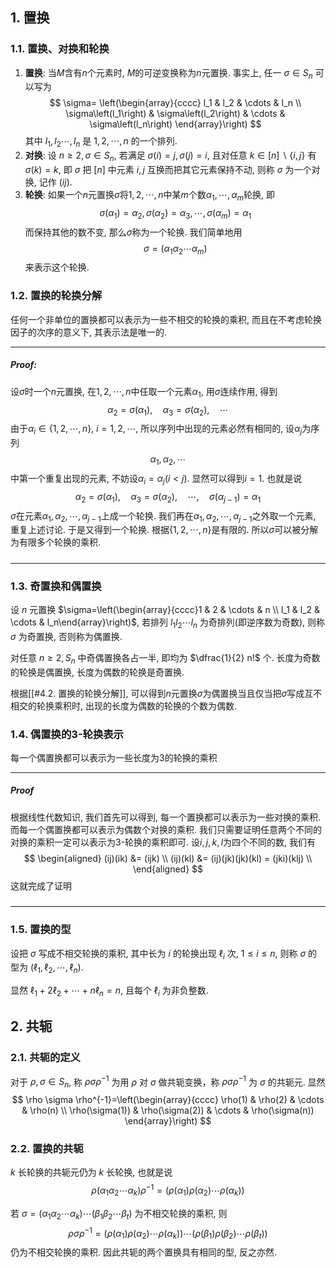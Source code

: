 ## 1. 置换
### 1.1. 置换、对换和轮换
1. **置换**: 当$M$含有$n$个元素时, $M$的可逆变换称为$n$元置换. 事实上, 任一 $\sigma \in S_n$ 可以写为
   $$
   \sigma= \left(\begin{array}{cccc}
   l_1 & l_2 & \cdots & l_n \\
   \sigma\left(l_1\right) & \sigma\left(l_2\right) & \cdots & \sigma\left(l_n\right)
   \end{array}\right)
   $$
   其中 $l_1, l_2 \cdots, l_n$ 是 $1,2, \cdots, n$ 的一个排列.
2. **对换**: 设 $n \geq 2, \sigma \in S_n$, 若满足 $\sigma(i)=j, \sigma(j)=i$, 且对任意 $k \in[n] \backslash\{i, j\}$ 有 $\sigma(k)=k$, 即 $\sigma$ 把 $[n]$ 中元素 $i, j$ 互换而把其它元素保持不动, 则称 $\sigma$ 为一个对换, 记作 $(i j)$.
3. **轮换**: 如果一个$n$元置换$\sigma$将$1,2,\cdots, n$中某$m$个数$\alpha_1, \cdots, \alpha_m$轮换, 即
   $$
   \sigma(\alpha_1)=\alpha_2, \sigma(\alpha_2) = \alpha_3, \cdots, \sigma(\alpha_m) = \alpha_1
   $$
   而保持其他的数不变, 那么$\sigma$称为一个轮换. 我们简单地用
   $$
   \sigma = (\alpha_1\alpha_2\cdots\alpha_m)
   $$
   来表示这个轮换. 


### 1.2. 置换的轮换分解
任何一个非单位的置换都可以表示为一些不相交的轮换的乘积, 而且在不考虑轮换因子的次序的意义下, 其表示法是唯一的.  
___
##### Proof:
设$\sigma$时一个$n$元置换, 在$1,2,\cdots, n$中任取一个元素$\alpha_1$, 用$\sigma$连续作用, 得到
$$
\alpha_2 = \sigma(\alpha_1), \quad \alpha_3 = \sigma(\alpha_2),\quad \cdots
$$
由于$\alpha_i\in\{1,2,\cdots, n\}$, $i=1,2,\cdots$, 所以序列中出现的元素必然有相同的, 设$\alpha_j$为序列
$$
\alpha_1, \alpha_2,\cdots
$$
中第一个重复出现的元素, 不妨设$\alpha_i = \alpha_j(i<j)$. 显然可以得到$i=1$. 也就是说
$$
\alpha_2 = \sigma(\alpha_1), \quad \alpha_3 = \sigma(\alpha_2), \quad \cdots, \quad \sigma(\alpha_{j-1}) = \alpha_1
$$
$\sigma$在元素$\alpha_1, \alpha_2, \cdots, \alpha_{j-1}$上成一个轮换. 我们再在$\alpha_1, \alpha_2, \cdots, \alpha_{j-1}$之外取一个元素, 重复上述讨论. 于是又得到一个轮换. 根据$\{1,2,\cdots,n\}$是有限的. 所以$\sigma$可以被分解为有限多个轮换的乘积. 
#####
___


### 1.3. 奇置换和偶置换
设 $n$ 元置换 $\sigma=\left(\begin{array}{cccc}1 & 2 & \cdots & n \\ l_1 & l_2 & \cdots & l_n\end{array}\right)$, 若排列 $l_1 l_2 \cdots l_n$ 为奇排列(即逆序数为奇数), 则称 $\sigma$ 为奇置换, 否则称为偶置换. 

对任意 $n \geq 2, S_n$ 中奇偶置换各占一半, 即均为 $\dfrac{1}{2} n!$ 个. 长度为奇数的轮换是偶置换, 长度为偶数的轮换是奇置换. 


根据[[#4.2. 置换的轮换分解]], 可以得到$n$元置换$\sigma$为偶置换当且仅当把$\sigma$写成互不相交的轮换乘积时, 出现的长度为偶数的轮换的个数为偶数.

### 1.4. 偶置换的$3$-轮换表示
每一个偶置换都可以表示为一些长度为$3$的轮换的乘积
___
##### Proof
根据线性代数知识, 我们首先可以得到, 每一个置换都可以表示为一些对换的乘积. 而每一个偶置换都可以表示为偶数个对换的乘积. 我们只需要证明任意两个不同的对换的乘积一定可以表示为$3$-轮换的乘积即可. 设$i, j,k,l$为四个不同的数, 我们有
$$
\begin{aligned} 
   (ij)(ik) &= (ijk) \\
   (ij)(kl) &= (ij)(jk)(jk)(kl) = (jki)(klj) \\
\end{aligned}
$$
这就完成了证明
#####
___

### 1.5. 置换的型
设把 $\sigma$ 写成不相交轮换的乘积, 其中长为 $i$ 的轮换出现 $\ell_i$ 次, $1 \leq i \leq n$, 则称 $\sigma$ 的型为 $\left(\ell_1, \ell_2, \cdots, \ell_n\right)$. 

显然 $\ell_1+2 \ell_2+\cdots+n \ell_n=n$, 且每个 $\ell_i$ 为非负整数.

## 2. 共轭

### 2.1. 共轭的定义
对于 $\rho, \sigma \in S_n$, 称 $\rho \sigma \rho^{-1}$ 为用 $\rho$ 对 $\sigma$ 做共轭变换，称 $\rho \sigma \rho^{-1}$ 为 $\sigma$ 的共轭元. 显然
$$
\rho \sigma \rho^{-1}=\left(\begin{array}{cccc}
\rho(1) & \rho(2) & \cdots & \rho(n) \\
\rho(\sigma(1)) & \rho(\sigma(2)) & \cdots & \rho(\sigma(n))
\end{array}\right)
$$

### 2.2. 置换的共轭
$k$ 长轮换的共轭元仍为 $k$ 长轮换, 也就是说
$$
\rho\left(\alpha_1 \alpha_2 \cdots \alpha_k\right) \rho^{-1}=\left(\rho\left(\alpha_1\right) \rho\left(\alpha_2\right) \cdots \rho\left(\alpha_k\right)\right)
$$ 

若 $\sigma=\left(\alpha_1 \alpha_2 \cdots \alpha_k\right) \cdots\left(\beta_1 \beta_2 \cdots \beta_t\right)$ 为不相交轮换的乘积, 则 
$$
\rho \sigma \rho^{-1} = \left(\rho\left(\alpha_1\right) \rho\left(\alpha_2\right) \cdots \rho\left(\alpha_k\right)\right) \cdots\left(\rho\left(\beta_1\right) \rho\left(\beta_2\right) \cdots \rho\left(\beta_t\right)\right) 
$$
仍为不相交轮换的乘积. 因此共轭的两个置换具有相同的型, 反之亦然.